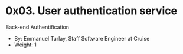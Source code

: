 0x03. User authentication service
=================================

Back-end Authentification

-   By: Emmanuel Turlay, Staff Software Engineer at Cruise
-   Weight: 1
